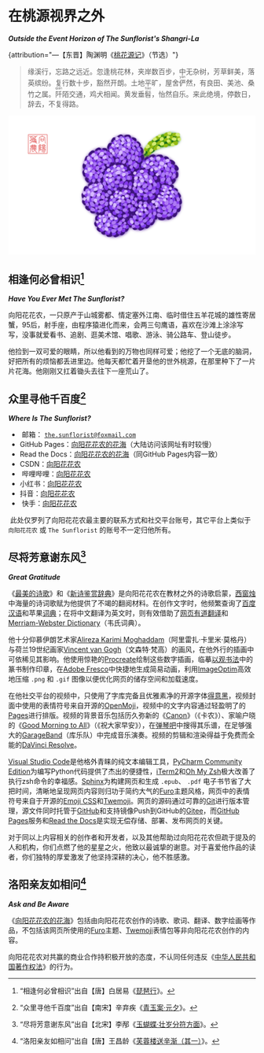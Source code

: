 <!-- Created by 向阳花花农 (The Sunflorist) on 2024-11-22. -->
<!-- The Sunflorist's Shangri-La © 2024 by The Sunflorist is licensed under CC BY-NC-SA 4.0, all rights reserved. -->

# 在桃源视界之外

***Outside the Event Horizon of The Sunflorist's Shangri-La***

{attribution="—【东晋】陶渊明《[桃花源记](https://hanyu.baidu.com/shici/detail?pid=f3f889357df84af681cfc55098ced685)》（节选）"}
> 缘溪行，忘路之远近。忽逢桃花林，夹岸数百步，中无杂树，芳草鲜美，落英缤纷。复行数十步，豁然开朗。土地平旷，屋舍<ruby>俨<rt>yǎn</rt></ruby>然，有良田、美池、桑竹之属。<ruby>阡<rt>qiān</rt></ruby>陌交通，鸡犬相闻。黄发垂<ruby>髫<rt>tiáo</rt></ruby>，怡然自乐。来此绝境，停数日，辞去，不复得路。

![Grapes](../_images/grapes.png)

## 相逢何必曾相识[^meet]

[^meet]: “相逢何必曾相识”出自【唐】白居易《[琵琶行](https://hanyu.baidu.com/shici/detail?pid=6ff89da8748543edae25fb5e69266d20)》。

***Have You Ever Met The Sunflorist?***

<i class="em-svg em-crab" aria-role="presentation" aria-label="CRAB"></i> 向阳花花农，一只原产于山城雾都、情定塞外江南、临时借住五羊花城的雄性寄居蟹，95后，射手座，由程序猿进化而来，会两三句鹰语，喜欢在沙滩上涂涂写写，没事就爱看书、追剧、逛美术馆、唱歌、游泳、骑公路车、登山徒步。

<i class="em-svg em-four_leaf_clover" aria-role="presentation" aria-label="FOUR LEAF CLOVER"></i> 他捡到一双可爱的眼睛，所以他看到的万物也同样可爱；他挖了一个无底的脑洞，好把所有的烦恼都丢进里边。他每天都忙着开垦他的世外桃源，在那里种下了一片片花海。他刚刚又扛着锄头去往下一座荒山了。

## 众里寻他千百度[^find]

[^find]: “众里寻他千百度”出自【南宋】辛弃疾《[青玉案·元夕](https://hanyu.baidu.com/shici/detail?pid=01ff0324e5f94a4b852ced5c148e76ef)》。

***Where Is The Sunflorist?***

- <i class="em-svg em-e-mail" aria-role="presentation" aria-label="E-MAIL SYMBOL"></i>️ 邮箱： [`the.sunflorist@foxmail.com`](mailto:the.sunflorist@foxmail.com)
- <i class="em-svg em-octopus" aria-role="presentation" aria-label="OCTOPUS"></i> GitHub Pages：[向阳花花农的花海](https://the-sunflorist.github.io)（大陆访问该网址有时较慢）
- <i class="em-svg em-page_facing_up" aria-role="presentation" aria-label="PAGE FACING UP"></i> Read the Docs：[向阳花花农的花海](https://the-sunflorist.readthedocs.io)（同GitHub Pages内容一致）
- <i class="em-svg em-gorilla" aria-role="presentation" aria-label="GORILLA"></i> CSDN：[向阳花花农](https://blog.csdn.net/The_Sunflorist)
- <i class="em-svg em-b" aria-role="presentation" aria-label="NEGATIVE SQUARED LATIN CAPITAL LETTER B"></i>️ 哔哩哔哩：[向阳花花农](https://b23.tv/LYPNKUD)
- <i class="em-svg em-closed_book" aria-role="presentation" aria-label="CLOSED BOOK"></i> 小红书：[向阳花花农](https://www.xiaohongshu.com/user/profile/64e87c4d0000000001007b8c)
- <i class="em-svg em-dizzy_face" aria-role="presentation" aria-label="DIZZY FACE"></i> 抖音：[向阳花花农](https://v.douyin.com/irjwwk7E)
- <i class="em-svg em-raised_hand_with_fingers_splayed" aria-role="presentation" aria-label=""></i>️ 快手：[向阳花花农](https://v.kuaishou.com/PBJYYy)

<i class="em-svg em-warning" aria-role="presentation" aria-label="WARNING SIGN"></i>️ 此处仅罗列了向阳花花农最主要的联系方式和社交平台账号，其它平台上类似于 `向阳花花农` 或 `The Sunflorist` 的账号不一定归他所有。

## 尽将芳意谢东风[^thank]

[^thank]: “尽将芳意谢东风”出自【北宋】李邴《[玉蝴蝶·壮岁分符方面](https://hanyu.baidu.com/shici/detail?pid=2712388d07c64443b605ada843c4cab1)》。

***Great Gratitude***

<i class="em-svg em-books" aria-role="presentation" aria-label="BOOKS"></i> 《[最美的诗歌](https://book.douban.com/subject/5281009)》和《[新诗鉴赏辞典](https://book.douban.com/subject/30410475)》是向阳花花农在教材之外的诗歌启蒙，[西窗烛](https://www.xczim.com/app.html)中海量的诗词歌赋为他提供了不竭的翻阅材料。在创作文字时，他频繁查询了[百度汉语](https://hanyu.baidu.com)和苹果[词典](https://support.apple.com/zh-cn/guide/dictionary/welcome/mac)；在将中文翻译为英文时，则有效借助了[网页有道翻译](https://www.youdao.com)和[Merriam-Webster Dictionary](https://www.merriam-webster.com)（韦氏词典）。

<i class="em-svg em-art" aria-role="presentation" aria-label="ARTIST PALETTE"></i> 他十分仰慕伊朗艺术家[Alireza Karimi Moghaddam](https://www.instagram.com/alirezakarimimoghadam)（阿里雷扎·卡里米·莫格丹）与荷兰19世纪画家[Vincent van Gogh](https://www.vangoghmuseum.nl/en/art-and-stories/art/vincent-van-gogh)（文森特·梵高）的画风，在他外行的插画中可依稀见其影响。他使用惊艳的[Procreate](https://procreate.com/procreate)绘制这些数字插画，临摹[以观书法](https://apps.apple.com/app/id1351158526)中的篆书制作印章，在[Adobe Fresco](https://www.adobe.com/products/fresco.html)中快捷地生成简易动画，利用[ImageOptim](https://imageoptim.com)高效地压缩 `.png` 和 `.gif` 图像以便优化网页的储存空间和加载速度。

<i class="em-svg em-movie_camera" aria-role="presentation" aria-label="MOVIE CAMERA"></i> 在他社交平台的视频中，只使用了字库完备且优雅素净的开源字体[得意黑](https://github.com/atelier-anchor/smiley-sans)，视频封面中使用的表情符号来自开源的[OpenMoji](https://github.com/hfg-gmuend/openmoji)，视频中的文字内容通过轻盈明了的[Pages](https://support.apple.com/zh-cn/guide/pages/welcome/mac)进行排版。视频的背景音乐包括历久弥新的《[Canon](https://baike.baidu.com/item/卡农/574520)》（《卡农》）、家喻户晓的《[Good Morning to All](https://baike.baidu.com/item/英文生日歌/2559284#2)》（《祝大家早安》），在[弹琴吧](https://apps.apple.com/app/id1403263259)中搜得其乐谱，在足够强大的[GarageBand](https://www.apple.com/mac/garageband)（库乐队）中完成音乐演奏。视频的剪辑和渲染得益于免费而全能的[DaVinci Resolve](http://www.blackmagicdesign.com/products/davinciresolve)。

<i class="em-svg em-spider_web" aria-role="presentation" aria-label=""></i> [Visual Studio Code](https://code.visualstudio.com)是他格外青睐的纯文本编辑工具，[PyCharm Community Edition](https://www.jetbrains.com/pycharm)为编写Python代码提供了杰出的便捷性，[iTerm2](https://iterm2.com)和[Oh My Zsh](https://ohmyz.sh)极大改善了执行zsh命令的幸福感。[Sphinx](https://github.com/sphinx-doc/sphinx)为构建网页和生成 `.epub`、 `.pdf` 电子书节省了大把时间，清晰地呈现网页内容则归功于简约大气的[Furo](https://github.com/pradyunsg/furo)主题风格，网页中的表情符号来自于开源的[Emoji CSS](https://github.com/afeld/emoji-css)和[Twemoji](https://github.com/twitter/twemoji)。网页的源码通过可靠的[Git](https://git-scm.com)进行版本管理，源文件同时托管于[GitHub](https://github.com)和支持镜像Push到GitHub的[Gitee](https://gitee.com)，而[GitHub Pages](https://pages.github.com)服务和[Read the Docs](https://docs.readthedocs.io/en/stable/tutorial/index.html)是实现无偿存储、部署、发布网页的关键。

<i class="em-svg em-smiling_face_with_3_hearts" aria-role="presentation" aria-label="SMILING FACE WITH SMILING EYES AND THREE HEARTS"></i> 对于同以上内容相关的创作者和开发者，以及其他帮助过向阳花花农但疏于提及的人和机构，你们点燃了他的星星之火，他致以最诚挚的谢意。对于喜爱他作品的读者，你们独特的厚爱激发了他坚持深耕的决心，他不胜感激。

## 洛阳亲友如相问[^ask]

[^ask]: “洛阳亲友如相问”出自【唐】王昌龄《[芙蓉楼送辛渐（其一）](https://hanyu.baidu.com/shici/detail?pid=1a5807ae1201482395f62aa89699548f)》。

***Ask and Be Aware***

<i class="em-svg em-pencil2" aria-role="presentation" aria-label="PENCIL"></i> 《[向阳花花农的花海](https://github.com/The-Sunflorist/The-Sunflorist.github.io)》包括由向阳花花农创作的诗歌、歌词、翻译、数字绘画等作品，不包括该网页所使用的[Furo](https://github.com/pradyunsg/furo)主题、[Twemoji](https://github.com/twitter/twemoji)表情包等非向阳花花农创作的内容。

<i class="em-svg em-handshake" aria-role="presentation" aria-label="HANDSHAKE"></i> 向阳花花农对共赢的商业合作持积极开放的态度，不认同任何违反《[中华人民共和国著作权法](https://www.gov.cn/guoqing/2021-10/29/content_5647633.htm)》的行为。
